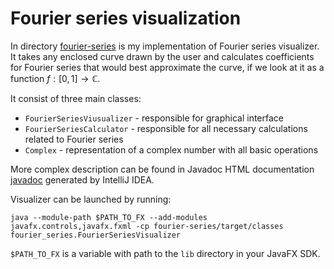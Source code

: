 # Fourier series visualization

In directory [fourier-series](fourier-series) is my implementation of Fourier series visualizer. It takes any enclosed curve drawn by the user and calculates coefficients for Fourier series that would best approximate the curve, if we look at it as a function $f: [0,1] \rightarrow \mathbb{C}$.

It consist of three main classes:

- `FourierSeriesViusualizer` - responsible for graphical interface
- `FourierSeriesCalculator` - responsible for all necessary calculations related to Fourier series
- `Complex` - representation of a complex number with all basic operations

More complex description can be found in Javadoc HTML documentation [javadoc](fourier-series-doc/index.html) generated by IntelliJ IDEA.

Visualizer can be launched by running:

```shell
java --module-path $PATH_TO_FX --add-modules javafx.controls,javafx.fxml -cp fourier-series/target/classes fourier_series.FourierSeriesVisualizer
```

`$PATH_TO_FX` is a variable with path to the `lib` directory in your JavaFX SDK.
